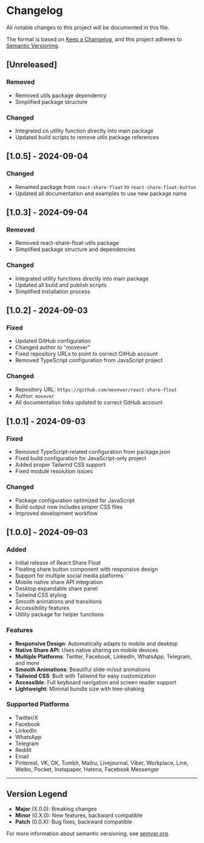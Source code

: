 # Changelog

All notable changes to this project will be documented in this file.

The format is based on [Keep a Changelog](https://keepachangelog.com/en/1.0.0/),
and this project adheres to [Semantic Versioning](https://semver.org/spec/v2.0.0.html).

## [Unreleased]

### Removed
- Removed utils package dependency
- Simplified package structure

### Changed
- Integrated cn utility function directly into main package
- Updated build scripts to remove utils package references

## [1.0.5] - 2024-09-04

### Changed
- Renamed package from `react-share-float` to `react-share-float-button`
- Updated all documentation and examples to use new package name

## [1.0.3] - 2024-09-04

### Removed
- Removed react-share-float-utils package
- Simplified package structure and dependencies

### Changed
- Integrated utility functions directly into main package
- Updated all build and publish scripts
- Simplified installation process

## [1.0.2] - 2024-09-03

### Fixed
- Updated GitHub configuration
- Changed author to "movever"
- Fixed repository URLs to point to correct GitHub account
- Removed TypeScript configuration from JavaScript project

### Changed
- Repository URL: `https://github.com/movever/react-share-float`
- Author: `movever`
- All documentation links updated to correct GitHub account

## [1.0.1] - 2024-09-03

### Fixed
- Removed TypeScript-related configuration from package.json
- Fixed build configuration for JavaScript-only project
- Added proper Tailwind CSS support
- Fixed module resolution issues

### Changed
- Package configuration optimized for JavaScript
- Build output now includes proper CSS files
- Improved development workflow

## [1.0.0] - 2024-09-03

### Added
- Initial release of React Share Float
- Floating share button component with responsive design
- Support for multiple social media platforms
- Mobile native share API integration
- Desktop expandable share panel
- Tailwind CSS styling
- Smooth animations and transitions
- Accessibility features
- Utility package for helper functions

### Features
- **Responsive Design**: Automatically adapts to mobile and desktop
- **Native Share API**: Uses native sharing on mobile devices
- **Multiple Platforms**: Twitter, Facebook, LinkedIn, WhatsApp, Telegram, and more
- **Smooth Animations**: Beautiful slide-in/out animations
- **Tailwind CSS**: Built with Tailwind for easy customization
- **Accessible**: Full keyboard navigation and screen reader support
- **Lightweight**: Minimal bundle size with tree-shaking

### Supported Platforms
- Twitter/X
- Facebook
- LinkedIn
- WhatsApp
- Telegram
- Reddit
- Email
- Pinterest, VK, OK, Tumblr, Mailru, Livejournal, Viber, Workplace, Line, Weibo, Pocket, Instapaper, Hatena, Facebook Messenger

---

## Version Legend

- **Major** (X.0.0): Breaking changes
- **Minor** (0.X.0): New features, backward compatible
- **Patch** (0.0.X): Bug fixes, backward compatible

For more information about semantic versioning, see [semver.org](https://semver.org/).
